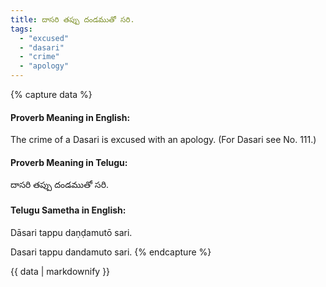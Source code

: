 ```yaml
---
title: దాసరి తప్పు దండముతో సరి.
tags:
  - "excused"
  - "dasari"
  - "crime"
  - "apology"
---
```


{% capture data %}
#### Proverb Meaning in English:
The crime of a Dasari is excused with an apology.
(For Dasari see No. 111.)

#### Proverb Meaning in Telugu:
దాసరి తప్పు దండముతో సరి.

#### Telugu Sametha in English:
Dāsari tappu daṇḍamutō sari.

Dasari tappu dandamuto sari.
{% endcapture %}

{{ data | markdownify }}

